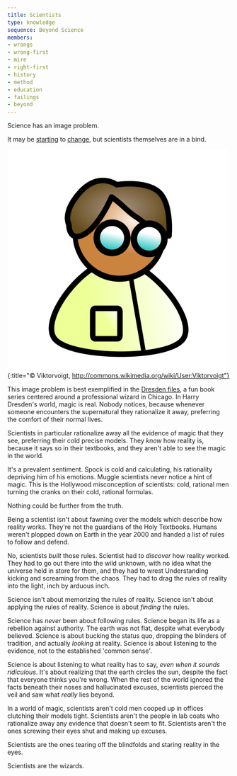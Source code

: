 ```yaml
---
title: Scientists
type: knowledge
sequence: Beyond Science
members:
- wrongs
- wrong-first
- mire
- right-first
- history
- method
- education
- failings
- beyond
---
```

Science has an image problem.

It may be [starting](http://www.haydenplanetarium.org/tyson/) to [change](https://www.facebook.com/IFeakingLoveScience), but scientists themselves are in a bind.

![Scteriotype](/images/scteriotype.png){:title="© Viktorvoigt, http://commons.wikimedia.org/wiki/User:Viktorvoigt"}

This image problem is best exemplified in the [Dresden files](http://www.jim-butcher.com/books/dresden), a fun book series centered around a professional wizard in Chicago. In Harry Dresden's world, magic is real. Nobody notices, because whenever someone encounters the supernatural they rationalize it away, preferring the comfort of their normal lives.

Scientists in particular rationalize away all the evidence of magic that they see, preferring their cold precise models. They *know* how reality is, because it says so in their textbooks, and they aren't able to see the magic in the world.

It's a prevalent sentiment. Spock is cold and calculating, his rationality depriving him of his emotions. Muggle scientists never notice a hint of magic. This is the Hollywood misconception of scientists: cold, rational men turning the cranks on their cold, rational formulas.

Nothing could be further from the truth.

Being a scientist isn't about fawning over the models which describe how reality works. They're not the guardians of the Holy Textbooks. Humans weren't plopped down on Earth in the year 2000 and handed a list of rules to follow and defend.

No, scientists *built* those rules. Scientist had to *discover* how reality worked. They had to go out there into the wild unknown, with no idea what the universe held in store for them, and they had to wrest Understanding kicking and screaming from the chaos. They had to drag the rules of reality into the light, inch by arduous inch.

Science isn't about memorizing the rules of reality. Science isn't about applying the rules of reality. Science is about *finding* the rules.

Science has *never* been about following rules. Science began its life as a rebellion against authority. The earth was not flat, despite what everybody believed. Science is about bucking the status quo, dropping the blinders of tradition, and actually *looking* at reality. Science is about listening to the evidence, not to the established 'common sense'.

Science is about listening to what reality has to say, *even when it sounds ridiculous*. It's about realizing that the earth circles the sun, despite the fact that everyone thinks you're wrong. When the rest of the world ignored the facts beneath their noses and hallucinated excuses, scientists pierced the veil and saw what *really* lies beyond.

In a world of magic, scientists aren't cold men cooped up in offices clutching their models tight. Scientists aren't the people in lab coats who rationalize away any evidence that doesn't seem to fit. Scientists aren't the ones screwing their eyes shut and making up excuses.

Scientists are the ones tearing off the blindfolds and staring reality in the eyes.

Scientists are the wizards.
